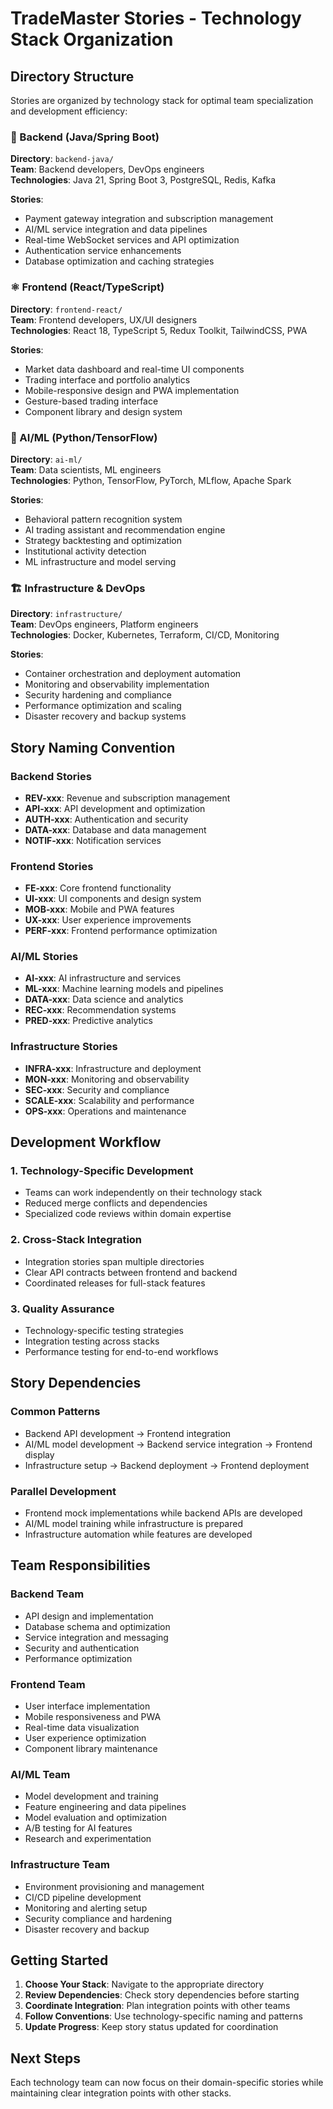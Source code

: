 # TradeMaster Stories - Technology Stack Organization

## Directory Structure

Stories are organized by technology stack for optimal team specialization and development efficiency:

### 🚀 Backend (Java/Spring Boot)
**Directory**: `backend-java/`  
**Team**: Backend developers, DevOps engineers  
**Technologies**: Java 21, Spring Boot 3, PostgreSQL, Redis, Kafka  

**Stories**:
- Payment gateway integration and subscription management
- AI/ML service integration and data pipelines
- Real-time WebSocket services and API optimization
- Authentication service enhancements
- Database optimization and caching strategies

### ⚛️ Frontend (React/TypeScript)
**Directory**: `frontend-react/`  
**Team**: Frontend developers, UX/UI designers  
**Technologies**: React 18, TypeScript 5, Redux Toolkit, TailwindCSS, PWA  

**Stories**:
- Market data dashboard and real-time UI components
- Trading interface and portfolio analytics
- Mobile-responsive design and PWA implementation
- Gesture-based trading interface
- Component library and design system

### 🤖 AI/ML (Python/TensorFlow)
**Directory**: `ai-ml/`  
**Team**: Data scientists, ML engineers  
**Technologies**: Python, TensorFlow, PyTorch, MLflow, Apache Spark  

**Stories**:
- Behavioral pattern recognition system
- AI trading assistant and recommendation engine
- Strategy backtesting and optimization
- Institutional activity detection
- ML infrastructure and model serving

### 🏗️ Infrastructure & DevOps
**Directory**: `infrastructure/`  
**Team**: DevOps engineers, Platform engineers  
**Technologies**: Docker, Kubernetes, Terraform, CI/CD, Monitoring  

**Stories**:
- Container orchestration and deployment automation
- Monitoring and observability implementation
- Security hardening and compliance
- Performance optimization and scaling
- Disaster recovery and backup systems

## Story Naming Convention

### Backend Stories
- **REV-xxx**: Revenue and subscription management
- **API-xxx**: API development and optimization
- **AUTH-xxx**: Authentication and security
- **DATA-xxx**: Database and data management
- **NOTIF-xxx**: Notification services

### Frontend Stories
- **FE-xxx**: Core frontend functionality
- **UI-xxx**: UI components and design system
- **MOB-xxx**: Mobile and PWA features
- **UX-xxx**: User experience improvements
- **PERF-xxx**: Frontend performance optimization

### AI/ML Stories
- **AI-xxx**: AI infrastructure and services
- **ML-xxx**: Machine learning models and pipelines
- **DATA-xxx**: Data science and analytics
- **REC-xxx**: Recommendation systems
- **PRED-xxx**: Predictive analytics

### Infrastructure Stories
- **INFRA-xxx**: Infrastructure and deployment
- **MON-xxx**: Monitoring and observability
- **SEC-xxx**: Security and compliance
- **SCALE-xxx**: Scalability and performance
- **OPS-xxx**: Operations and maintenance

## Development Workflow

### 1. Technology-Specific Development
- Teams can work independently on their technology stack
- Reduced merge conflicts and dependencies
- Specialized code reviews within domain expertise

### 2. Cross-Stack Integration
- Integration stories span multiple directories
- Clear API contracts between frontend and backend
- Coordinated releases for full-stack features

### 3. Quality Assurance
- Technology-specific testing strategies
- Integration testing across stacks
- Performance testing for end-to-end workflows

## Story Dependencies

### Common Patterns
- Backend API development → Frontend integration
- AI/ML model development → Backend service integration → Frontend display
- Infrastructure setup → Backend deployment → Frontend deployment

### Parallel Development
- Frontend mock implementations while backend APIs are developed
- AI/ML model training while infrastructure is prepared
- Infrastructure automation while features are developed

## Team Responsibilities

### Backend Team
- API design and implementation
- Database schema and optimization
- Service integration and messaging
- Security and authentication
- Performance optimization

### Frontend Team
- User interface implementation
- Mobile responsiveness and PWA
- Real-time data visualization
- User experience optimization
- Component library maintenance

### AI/ML Team
- Model development and training
- Feature engineering and data pipelines
- Model evaluation and optimization
- A/B testing for AI features
- Research and experimentation

### Infrastructure Team
- Environment provisioning and management
- CI/CD pipeline development
- Monitoring and alerting setup
- Security compliance and hardening
- Disaster recovery and backup

## Getting Started

1. **Choose Your Stack**: Navigate to the appropriate directory
2. **Review Dependencies**: Check story dependencies before starting
3. **Coordinate Integration**: Plan integration points with other teams
4. **Follow Conventions**: Use technology-specific naming and patterns
5. **Update Progress**: Keep story status updated for coordination

## Next Steps

Each technology team can now focus on their domain-specific stories while maintaining clear integration points with other stacks.